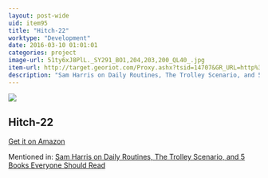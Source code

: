 ```yaml
---
layout: post-wide
uid: item95
title: "Hitch-22"
worktype: "Development"
date: 2016-03-10 01:01:01
categories: project
image-url: 51ty6xJ8PlL._SY291_BO1,204,203,200_QL40_.jpg
item-url: http://target.georiot.com/Proxy.ashx?tsid=14707&GR_URL=http%3A%2F%2Fwww.amazon.com%2FHitch-22-Memoir-Christopher-Hitchens%2Fdp%2F044654034X%2F
description: "Sam Harris on Daily Routines, The Trolley Scenario, and 5 Books Everyone Should Read"
---
```

<a href="http://target.georiot.com/Proxy.ashx?tsid=14707&GR_URL=http%3A%2F%2Fwww.amazon.com%2FHitch-22-Memoir-Christopher-Hitchens%2Fdp%2F044654034X%2F" target="blank"><img src="../../../../img/thumbs/51ty6xJ8PlL._SY291_BO1,204,203,200_QL40_.jpg" class="prod-img"></a>
<h2>Hitch-22</h2>
<p><a href="http://target.georiot.com/Proxy.ashx?tsid=14707&GR_URL=http%3A%2F%2Fwww.amazon.com%2FHitch-22-Memoir-Christopher-Hitchens%2Fdp%2F044654034X%2F" target="blank">Get it on Amazon</a><p>
<p>Mentioned in: <a href="http://fourhourworkweek.com/2015/07/08/sam-harris-on-daily-routines-the-trolley-scenario-and-5-books-everyone-should-read/" target="blank">Sam Harris on Daily Routines, The Trolley Scenario, and 5 Books Everyone Should Read</a></p>
